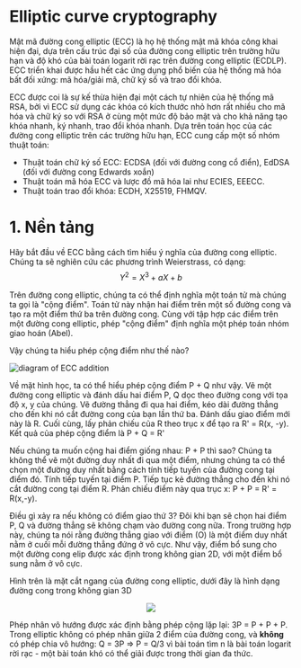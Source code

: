 
# Elliptic curve cryptography

Mật mã đường cong elliptic (ECC) là họ hệ thống mật mã khóa công khai hiện đại, dựa trên cấu trúc đại số của đường cong elliptic trên trường hữu hạn và độ khó của bài toán logarit rời rạc trên đường cong elliptic (ECDLP).
ECC triển khai được hầu hết các ứng dụng phổ biến của hệ thống mã hóa bất đối xứng: mã hóa/giải mã, chữ ký số và trao đổi khóa.

ECC được coi là sự kế thừa hiện đại một cách tự nhiên của hệ thống mã RSA, bởi vì ECC sử dụng các khóa có kích thước nhỏ hơn rất nhiều cho mã hóa và chữ ký so với RSA ở cùng một mức độ bảo mật và cho khả năng tạo khóa nhanh, ký nhanh, trao đổi khóa nhanh.
Dựa trên toán học của các đường cong elliptic trên các trường hữu hạn, ECC cung cấp một số nhóm thuật toán: 
- Thuật toán chữ ký số ECC: ECDSA (đối với đường cong cổ điển), EdDSA (đối với đường cong Edwards xoắn)
- Thuật toán mã hóa ECC và lược đồ mã hóa lai như ECIES, EEECC.
- Thuật toán trao đổi khóa: ECDH, X25519, FHMQV.

# 1. Nền tảng
Hãy bắt đầu về ECC bằng cách tìm hiểu ý nghĩa của đường cong elliptic. Chúng ta sẽ nghiên cứu các phương trình Weierstrass, có dạng:
$$
Y^{2} = X^{3} + aX + b 
$$

Trên đường cong elliptic, chúng ta có thể định nghĩa một toán tử mà chúng ta gọi là "cộng điểm". Toán tử này nhận hai điểm trên một số đường cong và tạo ra một điểm thứ ba trên đường cong. Cùng với tập hợp các điểm trên một đường cong elliptic, phép "cộng điểm" định nghĩa một phép toán nhóm giao hoán (Abel).

Vậy chúng ta hiểu phép cộng điểm như thế nào?

![diagram of ECC addition](https://cryptohack.org/static/img/ECClines.svg)

Về mặt hình học, ta có thể hiểu phép cộng điểm P + Q như vậy. Vẽ một đường cong elliptic và đánh dấu hai điểm P, Q dọc theo đường cong với tọa độ x, y của chúng. Vẽ đường thẳng đi qua hai điểm, kéo dài đường thẳng cho đến khi nó cắt đường cong của bạn lần thứ ba. Đánh dấu giao điểm mới này là R. Cuối cùng, lấy phản chiếu của R theo trục x để tạo ra R' = R(x, -y). Kết quả của phép cộng điểm là P + Q = R'

Nếu chúng ta muốn cộng hai điểm giống nhau: P + P thì sao? Chúng ta không thể vẽ một đường duy nhất đi qua một điểm, nhưng chúng ta có thể chọn một đường duy nhất bằng cách tính tiếp tuyến của đường cong tại điểm đó. Tính tiếp tuyến tại điểm P. Tiếp tục kẻ đường thẳng cho đến khi nó cắt đường cong tại điểm R. Phản chiếu điểm này qua trục x: 
P + P = R' = R(x,-y).

Điều gì xảy ra nếu không có điểm giao thứ 3? Đôi khi bạn sẽ chọn hai điểm P, Q và đường thẳng sẽ không chạm vào đường cong nữa. Trong trường hợp này, chúng ta nói rằng đường thẳng giao với điểm (O) là một điểm duy nhất nằm ở cuối mỗi đường thẳng đứng ở vô cực. Như vậy, điểm bổ sung cho một đường cong elip được xác định trong không gian 2D, với một điểm bổ sung nằm ở vô cực.

Hình trên là mặt cắt ngang của đường cong elliptic, dưới đây là hình dạng đường cong trong không gian 3D

<p align="center">
  <img src="https://www.allaboutcircuits.com/uploads/articles/Curve_Cryptography_fig01.gif">
</p>

Phép nhân vô hướng được xác định bằng phép cộng lặp lại: 3P = P + P + P.
Trong elliptic không có phép nhân giữa 2 điểm của đường cong, và **không** có phép chia vô hướng:
Q = 3P => P = Q/3
vì bài toán tìm n là bài toán logarit rời rạc - một bài toán khó có thể giải được trong thời gian đa thức.
